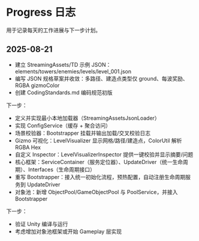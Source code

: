 # Progress 日志

用于记录每天的工作进展与下一步计划。

## 2025-08-21
- 建立 StreamingAssets/TD 示例 JSON：elements/towers/enemies/levels/level_001.json
- 编写 JSON 规格草案并收敛：多路径、建造点类型仅 ground、每波奖励、RGBA gizmoColor
- 创建 CodingStandards.md 编码规范初版

下一步：
- 定义并实现最小本地加载器（StreamingAssetsJsonLoader）
- 实现 ConfigService（缓存 + 聚合访问）
- 场景校验器：Bootstrapper 挂载并输出加载/交叉校验日志
 - Gizmo 可视化：LevelVisualizer 显示网格/路径/建造点，ColorUtil 解析 RGBA Hex
 - 自定义 Inspector：LevelVisualizerInspector 提供一键校验并显示摘要/问题
- 核心框架：ServiceContainer（服务定位器）、UpdateDriver（统一生命周期）、Interfaces（生命周期接口）
- 重写 Bootstrapper：接入统一初始化流程，预热配置，自动注册生命周期服务到 UpdateDriver
 - 对象池：新增 ObjectPool<T>/GameObjectPool 与 PoolService，并接入 Bootstrapper

下一步：
- 验证 Unity 编译与运行
- 考虑增加对象池框架或开始 Gameplay 层实现
